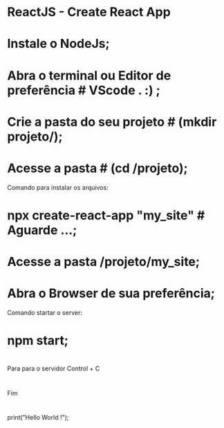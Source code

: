 # ReactJS - Create React App
# 
# Instale o NodeJs;
# Abra o terminal ou Editor de preferência # VScode . :) ;
# Crie a pasta do seu projeto # (mkdir projeto/);
# Acesse a pasta # (cd /projeto);

Comando para instalar os arquivos:
# npx create-react-app "my_site" # Aguarde ...;

# Acesse a pasta /projeto/my_site;
# Abra o Browser de sua preferência; 

Comando startar o server:
#
# npm start;
#
Para para o servidor Control + C
#
#
#
Fim
#
#
print("Hello World !");
